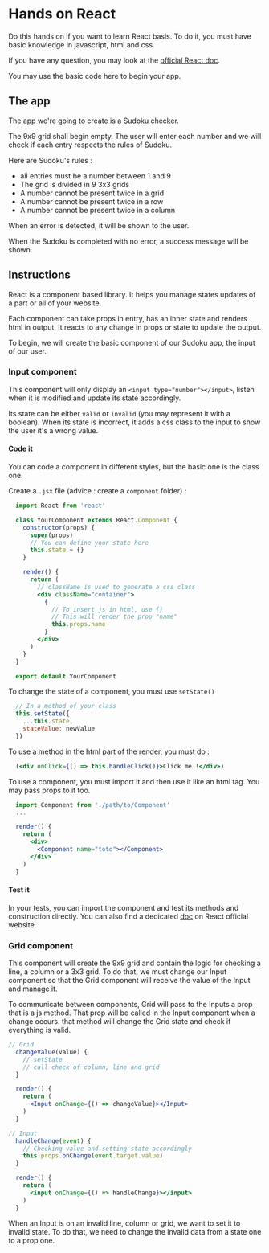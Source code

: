 # Hands on React

Do this hands on if you want to learn React basis.
To do it, you must have basic knowledge in javascript, html and css.

If you have any question, you may look at the [official React doc](https://en.reactjs.org/docs/getting-started.html).

You may use the basic code here to begin your app.

## The app

The app we're going to create is a Sudoku checker.

The 9x9 grid shall begin empty. The user will enter each number and we will check if each entry respects the rules of Sudoku.

Here are Sudoku's rules :

- all entries must be a number between 1 and 9
- The grid is divided in 9 3x3 grids
- A number cannot be present twice in a grid
- A number cannot be present twice in a row
- A number cannot be present twice in a column

When an error is detected, it will be shown to the user.

When the Sudoku is completed with no error, a success message will be shown.

## Instructions

React is a component based library. It helps you manage states updates of a part or all of your website.

Each component can take props in entry, has an inner state and renders html in output. It reacts to any change in props or state to update the output.

To begin, we will create the basic component of our Sudoku app, the input of our user.

### Input component

This component will only display an `<input type="number"></input>`, listen when it is modified and update its state accordingly.

Its state can be either `valid` or `invalid` (you may represent it with a boolean). When its state is incorrect, it adds a css class to the input to show the user it's a wrong value.

#### Code it

You can code a component in different styles, but the basic one is the class one.

Create a `.jsx` file (advice : create a `component` folder) :

```jsx
  import React from 'react'

  class YourComponent extends React.Component {
    constructor(props) {
      super(props)
      // You can define your state here
      this.state = {}
    }

    render() {
      return (
        // className is used to generate a css class
        <div className="container">
          {
            // To insert js in html, use {}
            // This will render the prop "name"
            this.props.name
          }
        </div>
      )
    }
  }

  export default YourComponent
```

To change the state of a component, you must use `setState()`

```javascript
  // In a method of your class
  this.setState({
    ...this.state,
    stateValue: newValue
  })
```

To use a method in the html part of the render, you must do :

```jsx
  (<div onClick={() => this.handleClick()}>Click me !</div>)
```

To use a component, you must import it and then use it like an html tag. You may pass props to it too.

```jsx
  import Component from './path/to/Component'
  ...

  render() {
    return (
      <div>
        <Component name="toto"></Component>
      </div>
    )
  }
```

#### Test it

In your tests, you can import the component and test its methods and construction directly. You can also find a dedicated [doc](https://fr.reactjs.org/docs/testing.html) on React official website.

### Grid component

This component will create the 9x9 grid and contain the logic for checking a line, a column or a 3x3 grid. To do that, we must change our Input component so that the Grid component will receive the value of the Input and manage it.

To communicate between components, Grid will pass to the Inputs a prop that is a js method. That prop will be called in the Input component when a change occurs. that method will change the Grid state and check if everything is valid.

```jsx
// Grid
  changeValue(value) {
    // setState
    // call check of column, line and grid
  }

  render() {
    return (
      <Input onChange={() => changeValue}></Input>
    )
  }

// Input
  handleChange(event) {
    // Checking value and setting state accordingly
    this.props.onChange(event.target.value)
  }

  render() {
    return (
      <input onChange={() => handleChange}></input>
    )
  }
```

When an Input is on an invalid line, column or grid, we want to set it to invalid state. To do that, we need to change the invalid data from a state one to a prop one.
